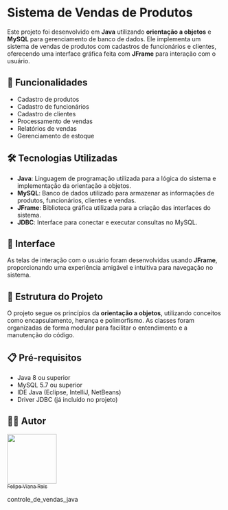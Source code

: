 # Sistema de Vendas de Produtos

Este projeto foi desenvolvido em **Java** utilizando **orientação a objetos** e **MySQL** para gerenciamento de banco de dados. Ele implementa um sistema de vendas de produtos com cadastros de funcionários e clientes, oferecendo uma interface gráfica feita com **JFrame** para interação com o usuário.

## 🚀 Funcionalidades

- Cadastro de produtos
- Cadastro de funcionários
- Cadastro de clientes
- Processamento de vendas
- Relatórios de vendas
- Gerenciamento de estoque

## 🛠️ Tecnologias Utilizadas

- **Java**: Linguagem de programação utilizada para a lógica do sistema e implementação da orientação a objetos.
- **MySQL**: Banco de dados utilizado para armazenar as informações de produtos, funcionários, clientes e vendas.
- **JFrame**: Biblioteca gráfica utilizada para a criação das interfaces do sistema.
- **JDBC**: Interface para conectar e executar consultas no MySQL.

## 🎨 Interface

As telas de interação com o usuário foram desenvolvidas usando **JFrame**, proporcionando uma experiência amigável e intuitiva para navegação no sistema.

## 📂 Estrutura do Projeto

O projeto segue os princípios da **orientação a objetos**, utilizando conceitos como encapsulamento, herança e polimorfismo. As classes foram organizadas de forma modular para facilitar o entendimento e a manutenção do código.

## 📋 Pré-requisitos

- Java 8 ou superior
- MySQL 5.7 ou superior
- IDE Java (Eclipse, IntelliJ, NetBeans)
- Driver JDBC (já incluído no projeto)

## 🧑‍💻 Autor

[<img loading="lazy" src="https://avatars.githubusercontent.com/u/64935845?v=4" width=115><br><sub>Felipe Viana Reis</sub>](https://github.com/Felps3296)


controle_de_vendas_java
